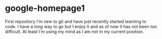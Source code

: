 # google-homepage1
First repository
I'm new to git and have just recently started learning to code. I have a long way to go but I enjoy it and as of now it has not been too difficult. At least I'm using my mind as I am not in my current position.
